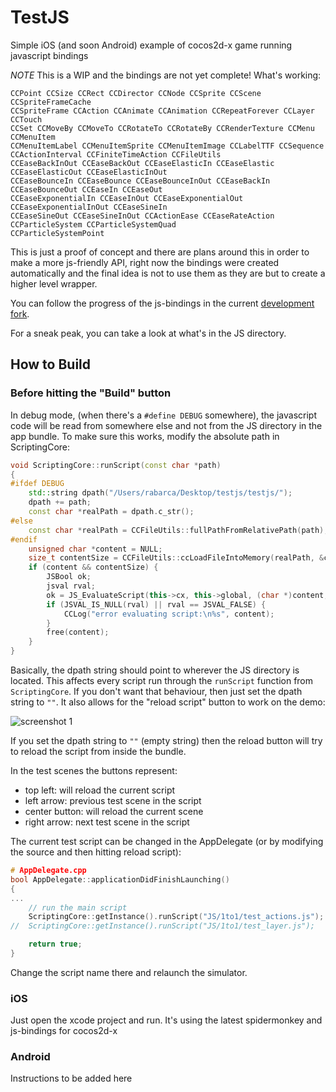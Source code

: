 # TestJS

Simple iOS (and soon Android) example of cocos2d-x game running javascript bindings

*NOTE* This is a WIP and the bindings are not yet complete! What's working:

    CCPoint CCSize CCRect CCDirector CCNode CCSprite CCScene CCSpriteFrameCache
    CCSpriteFrame CCAction CCAnimate CCAnimation CCRepeatForever CCLayer CCTouch
    CCSet CCMoveBy CCMoveTo CCRotateTo CCRotateBy CCRenderTexture CCMenu CCMenuItem
    CCMenuItemLabel CCMenuItemSprite CCMenuItemImage CCLabelTTF CCSequence
    CCActionInterval CCFiniteTimeAction CCFileUtils
    CCEaseBackInOut CCEaseBackOut CCEaseElasticIn CCEaseElastic CCEaseElasticOut CCEaseElasticInOut
    CCEaseBounceIn CCEaseBounce CCEaseBounceInOut CCEaseBackIn CCEaseBounceOut CCEaseIn CCEaseOut
    CCEaseExponentialIn CCEaseInOut CCEaseExponentialOut CCEaseExponentialInOut CCEaseSineIn
    CCEaseSineOut CCEaseSineInOut CCActionEase CCEaseRateAction CCParticleSystem CCParticleSystemQuad
    CCParticleSystemPoint

This is just a proof of concept and there are plans around this in order to make a more js-friendly API, right now
the bindings were created automatically and the final idea is not to use them as they are but to create a higher
level wrapper.

You can follow the progress of the js-bindings in the current [development fork](https://github.com/funkaster/cocos2d-x/tree/js-bindings).

For a sneak peak, you can take a look at what's in the JS directory.

## How to Build

### Before hitting the "Build" button

In debug mode, (when there's a `#define DEBUG` somewhere), the javascript code will be read from somewhere else and not from the JS directory
in the app bundle. To make sure this works, modify the absolute path in ScriptingCore:

```c++
void ScriptingCore::runScript(const char *path)
{
#ifdef DEBUG
	std::string dpath("/Users/rabarca/Desktop/testjs/testjs/");
	dpath += path;
	const char *realPath = dpath.c_str();
#else
	const char *realPath = CCFileUtils::fullPathFromRelativePath(path);
#endif
	unsigned char *content = NULL;
	size_t contentSize = CCFileUtils::ccLoadFileIntoMemory(realPath, &content);
	if (content && contentSize) {
		JSBool ok;
		jsval rval;
		ok = JS_EvaluateScript(this->cx, this->global, (char *)content, contentSize, path, 1, &rval);
		if (JSVAL_IS_NULL(rval) || rval == JSVAL_FALSE) {
			CCLog("error evaluating script:\n%s", content);
		}
		free(content);
	}
}
```

Basically, the dpath string should point to wherever the JS directory is located. This affects every script
run through the `runScript` function from `ScriptingCore`. If you don't want that behaviour, then just set
the dpath string to `""`. It also allows for the "reload script" button to work on the demo:

![screenshot 1](http://dl.dropbox.com/u/29043245/testjs1.png)

If you set the dpath string to `""` (empty string) then the reload button will try to reload the script from
inside the bundle.

In the test scenes the buttons represent:

* top left: will reload the current script
* left arrow: previous test scene in the script
* center button: will reload the current scene
* right arrow: next test scene in the script

The current test script can be changed in the AppDelegate (or by modifying the source and then hitting reload script):

```c++
# AppDelegate.cpp
bool AppDelegate::applicationDidFinishLaunching()
{
...
	// run the main script
	ScriptingCore::getInstance().runScript("JS/1to1/test_actions.js");
//	ScriptingCore::getInstance().runScript("JS/1to1/test_layer.js");

	return true;
}
```

Change the script name there and relaunch the simulator.

### iOS

Just open the xcode project and run. It's using the latest spidermonkey and js-bindings for cocos2d-x

### Android

Instructions to be added here

